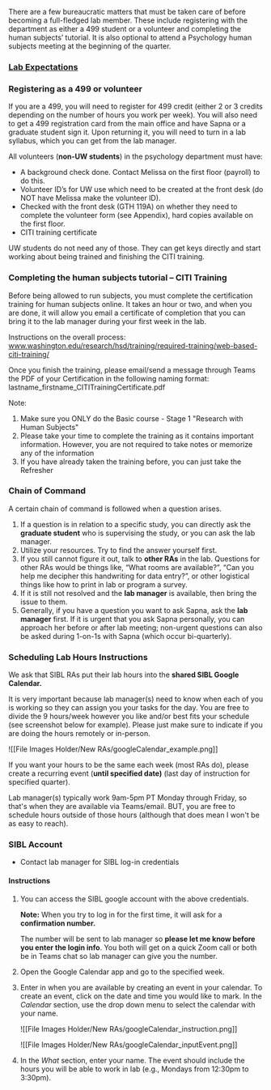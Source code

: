 There are a few bureaucratic matters that must be taken care of before becoming a full-fledged lab member. These include registering with the department as either a 499 student or a volunteer and completing the human subjects’ tutorial. It is also optional to attend a Psychology human subjects meeting at the beginning of the quarter.

### [Lab Expectations](obsidian://open?vault=Obsidian%20Vault&file=About%20SIBL%2FLab%20Expectations)


### **Registering as a 499 or volunteer**

If you are a 499, you will need to register for 499 credit (either 2 or 3 credits depending on the number of hours you work per week). You will also need to get a 499 registration card from the main office and have Sapna or a graduate student sign it. Upon returning it, you will need to turn in a lab syllabus, which you can get from the lab manager.

All volunteers (**non-UW students**) in the psychology department must have:

- A background check done. Contact Melissa on the first floor (payroll) to do this.
- Volunteer ID’s for UW use which need to be created at the front desk (do NOT have Melissa make the volunteer ID).
- Checked with the front desk (GTH 119A) on whether they need to complete the volunteer form (see Appendix), hard copies available on the first floor.
- CITI training certificate

UW students do not need any of those. They can get keys directly and start working about being trained and finishing the CITI training.

### **Completing the human subjects tutorial – CITI Training**

Before being allowed to run subjects, you must complete the certification training for human subjects online. It takes an hour or two, and when you are done, it will allow you email a certificate of completion that you can bring it to the lab manager during your first week in the lab.

Instructions on the overall process: www.washington.edu/research/hsd/training/required-training/web-based-citi-training/

Once you finish the training, please email/send a message through Teams the PDF of your Certification in the following naming format: lastname_firstname_CITITrainingCertificate.pdf

Note: 
1. Make sure you ONLY do the Basic course - Stage 1 "Research with Human Subjects"
2. Please take your time to complete the training as it contains important information. However, you are not required to take notes or memorize any of the information
3. If you have already taken the training before, you can just take the Refresher

### Chain of Command

A certain chain of command is followed when a question arises.

1. If a question is in relation to a specific study, you can directly ask the **graduate student** who is supervising the study, or you can ask the lab manager.
2. Utilize your resources. Try to find the answer yourself first.
3. If you still cannot figure it out, talk to **other RAs** in the lab. Questions for other RAs would be things like, “What rooms are available?”, “Can you help me decipher this handwriting for data entry?”, or other logistical things like how to print in lab or program a survey.
4. If it is still not resolved and the **lab manager** is available, then bring the issue to them.
5. Generally, if you have a question you want to ask Sapna, ask the **lab manager** first. If it is urgent that you ask Sapna personally, you can approach her before or after lab meeting; non-urgent questions can also be asked during 1-on-1s with Sapna (which occur bi-quarterly).

### Scheduling Lab Hours Instructions

We ask that SIBL RAs put their lab hours into the **shared SIBL Google Calendar.**

It is very important because lab manager(s) need to know when each of you is working so they can assign you your tasks for the day. You are free to divide the 9 hours/week however you like and/or best fits your schedule (see screenshot below for example). Please just make sure to indicate if you are doing the hours remotely or in-person.

![[File Images Holder/New RAs/googleCalendar_example.png]]

If you want your hours to be the same each week (most RAs do), please create a recurring event (**until specified date)** (last day of instruction for specified quarter). 

Lab manager(s) typically work 9am-5pm PT Monday through Friday, so that's when they are available via Teams/email. BUT, you are free to schedule hours outside of those hours (although that does mean I won't be as easy to reach).

### SIBL Account

- Contact lab manager for SIBL log-in credentials

#### Instructions

1. You can access the SIBL google account with the above credentials.
    
    **Note:**  When you try to log in for the first time, it will ask for a **confirmation number.**
    
    The number will be sent to lab manager so **please let me know before you enter the login info**. You both will get on a quick Zoom call or both be in Teams chat so lab manager can give you the number.
    
2. Open the Google Calendar app and go to the specified week.
3. Enter in when you are available by creating an event in your calendar. To create an event, click on the date and time you would like to mark. In the *Calendar* section, use the drop down menu to select the calendar with your name.
    
    ![[File Images Holder/New RAs/googleCalendar_instruction.png]]
    
    ![[File Images Holder/New RAs/googleCalendar_inputEvent.png]]
    
4. In the *What* section, enter your name. The event should include the hours you will be able to work in lab (e.g., Mondays from 12:30pm to 3:30pm).